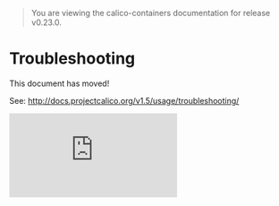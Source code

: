 > You are viewing the calico-containers documentation for release v0.23.0.

# Troubleshooting

This document has moved!

See: http://docs.projectcalico.org/v1.5/usage/troubleshooting/

[![Analytics](https://calico-ga-beacon.appspot.com/UA-52125893-3/calico-containers/docs/Troubleshooting.md?pixel)](https://github.com/igrigorik/ga-beacon)
